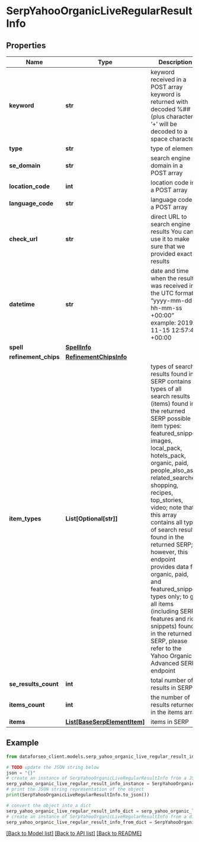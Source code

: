 # SerpYahooOrganicLiveRegularResultInfo


## Properties

Name | Type | Description | Notes
------------ | ------------- | ------------- | -------------
**keyword** | **str** | keyword received in a POST array keyword is returned with decoded %## (plus character ‘+’ will be decoded to a space character) | [optional] 
**type** | **str** | type of element | [optional] 
**se_domain** | **str** | search engine domain in a POST array | [optional] 
**location_code** | **int** | location code in a POST array | [optional] 
**language_code** | **str** | language code in a POST array | [optional] 
**check_url** | **str** | direct URL to search engine results You can use it to make sure that we provided exact results | [optional] 
**datetime** | **str** | date and time when the result was received in the UTC format: “yyyy-mm-dd hh-mm-ss +00:00” example: 2019-11-15 12:57:46 +00:00 | [optional] 
**spell** | [**SpellInfo**](SpellInfo.md) |  | [optional] 
**refinement_chips** | [**RefinementChipsInfo**](RefinementChipsInfo.md) |  | [optional] 
**item_types** | **List[Optional[str]]** | types of search results found in SERP contains types of all search results (items) found in the returned SERP possible item types: featured_snippet, images, local_pack, hotels_pack, organic, paid, people_also_ask, related_searches, shopping, recipes, top_stories, video; note that this array contains all types of search results found in the returned SERP; however, this endpoint provides data for organic, paid, and featured_snippet types only; to get all items (including SERP features and rich snippets) found in the returned SERP, please refer to the Yahoo Organiс Advanced SERP endpoint | [optional] 
**se_results_count** | **int** | total number of results in SERP | [optional] 
**items_count** | **int** | the number of results returned in the items array | [optional] 
**items** | [**List[BaseSerpElementItem]**](BaseSerpElementItem.md) | items in SERP | [optional] 

## Example

```python
from dataforseo_client.models.serp_yahoo_organic_live_regular_result_info import SerpYahooOrganicLiveRegularResultInfo

# TODO update the JSON string below
json = "{}"
# create an instance of SerpYahooOrganicLiveRegularResultInfo from a JSON string
serp_yahoo_organic_live_regular_result_info_instance = SerpYahooOrganicLiveRegularResultInfo.from_json(json)
# print the JSON string representation of the object
print(SerpYahooOrganicLiveRegularResultInfo.to_json())

# convert the object into a dict
serp_yahoo_organic_live_regular_result_info_dict = serp_yahoo_organic_live_regular_result_info_instance.to_dict()
# create an instance of SerpYahooOrganicLiveRegularResultInfo from a dict
serp_yahoo_organic_live_regular_result_info_from_dict = SerpYahooOrganicLiveRegularResultInfo.from_dict(serp_yahoo_organic_live_regular_result_info_dict)
```
[[Back to Model list]](../README.md#documentation-for-models) [[Back to API list]](../README.md#documentation-for-api-endpoints) [[Back to README]](../README.md)



